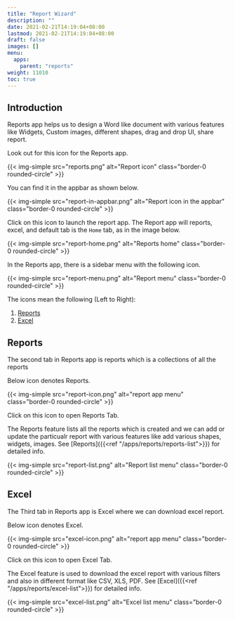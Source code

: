 ```yaml
---
title: "Report Wizard"
description: ""
date: 2021-02-21T14:19:04+08:00
lastmod: 2021-02-21T14:19:04+08:00
draft: false
images: []
menu:
  apps:
    parent: "reports"
weight: 11010
toc: true
---
```


## Introduction
Reports app helps us to design a Word like document with various features like Widgets, Custom images, different shapes, drag and drop UI, share report.

Look out for this icon for the Reports app.

{{< img-simple src="reports.png" alt="Report icon" class="border-0 rounded-circle" >}}

You can find it in the appbar as shown below.

{{< img-simple src="report-in-appbar.png" alt="Report icon in the appbar" class="border-0 rounded-circle" >}}

Click on this icon to launch the report app. The Report app will reports, excel, and default tab is the `Home` tab, as in the image below.

{{< img-simple src="report-home.png" alt="Reports home" class="border-0 rounded-circle" >}}

In the Reports app, there is a sidebar menu with the following icon.

{{< img-simple src="report-menu.png" alt="Report menu" class="border-0 rounded-circle" >}}

The icons mean the following (Left to Right):

1. [Reports](#report)
2. [Excel](#excel)

## Reports

The second tab in Reports app is reports which is a collections of all the reports

Below icon denotes Reports.

{{< img-simple src="report-icon.png" alt="report app menu" class="border-0 rounded-circle" >}}

Click on this icon to open Reports Tab.

The Reports feature lists all the reports which is created and we can add or update the particualr report with various features like add various shapes, widgets, images. See [Reports]({{<ref "/apps/reports/reports-list">}}) for detailed info.

{{< img-simple src="report-list.png" alt="Report list menu" class="border-0 rounded-circle" >}}

## Excel

The Third tab in Reports app is Excel where we can download excel report.

Below icon denotes Excel.

{{< img-simple src="excel-icon.png" alt="report app menu" class="border-0 rounded-circle" >}}

Click on this icon to open Excel Tab.

The Excel feature is used to download the excel report with various filters and also in different format like CSV, XLS, PDF. See [Excel]({{<ref "/apps/reports/excel-list">}})  for detailed info.

{{< img-simple src="excel-list.png" alt="Excel list menu" class="border-0 rounded-circle" >}}

